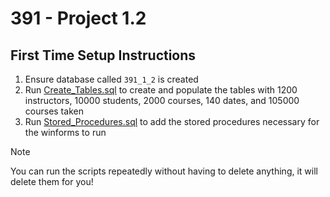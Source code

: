 # 391 - Project 1.2

## First Time Setup Instructions
1. Ensure database called `391_1_2` is created
2. Run [Create_Tables.sql](Create_Tables.sql) to create and populate the tables with 1200 instructors, 10000 students, 2000 courses, 140 dates, and 105000 courses taken
3. Run [Stored_Procedures.sql](Stored_Procedures.sql) to add the stored procedures necessary for the winforms to run


> [!NOTE]
> You can run the scripts repeatedly without having to delete anything, it will delete them for you!
